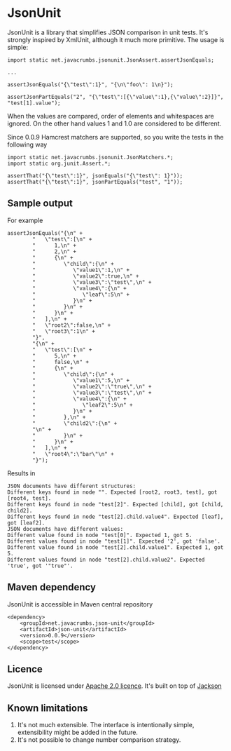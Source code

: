 JsonUnit
===========

JsonUnit is a library that simplifies JSON comparison in unit tests. It's strongly inspired by XmlUnit, although it much more primitive. The usage is
simple:

    import static net.javacrumbs.jsonunit.JsonAssert.assertJsonEquals;
    
    ...
    
    assertJsonEquals("{\"test\":1}", "{\n\"foo\": 1\n}");
    
    assertJsonPartEquals("2", "{\"test\":[{\"value\":1},{\"value\":2}]}", "test[1].value");
    
When the values are compared, order of elements and whitespaces are ignored. On the other hand values 1 and 1.0 are considered to be different.

Since 0.0.9 Hamcrest matchers are supported, so you write the tests in the following way

    import static net.javacrumbs.jsonunit.JsonMatchers.*;
    import static org.junit.Assert.*;

    assertThat("{\"test\":1}", jsonEquals("{\"test\": 1}"));
    assertThat("{\"test\":1}", jsonPartEquals("test", "1"));



Sample output
-------------
For example 

    assertJsonEquals("{\n" +
			"   \"test\":[\n" +
			"      1,\n" +
			"      2,\n" +
			"      {\n" +
			"         \"child\":{\n" +
			"            \"value1\":1,\n" +
			"            \"value2\":true,\n" +
			"            \"value3\":\"test\",\n" +
			"            \"value4\":{\n" +
			"               \"leaf\":5\n" +
			"            }\n" +
			"         }\n" +
			"      }\n" +
			"   ],\n" +
			"   \"root2\":false,\n" +
			"   \"root3\":1\n" +
			"}",
			"{\n" +
			"   \"test\":[\n" +
			"      5,\n" +
			"      false,\n" +
			"      {\n" +
			"         \"child\":{\n" +
			"            \"value1\":5,\n" +
			"            \"value2\":\"true\",\n" +
			"            \"value3\":\"test\",\n" +
			"            \"value4\":{\n" +
			"               \"leaf2\":5\n" +
			"            }\n" +
			"         },\n" +
			"         \"child2\":{\n" +
			"\n" +
			"         }\n" +
			"      }\n" +
			"   ],\n" +
			"   \"root4\":\"bar\"\n" +
			"}");
			
Results in

	JSON documents have different structures:
	Different keys found in node "". Expected [root2, root3, test], got [root4, test].
	Different keys found in node "test[2]". Expected [child], got [child, child2].
	Different keys found in node "test[2].child.value4". Expected [leaf], got [leaf2].
	JSON documents have different values:
	Different value found in node "test[0]". Expected 1, got 5.
	Different values found in node "test[1]". Expected '2', got 'false'.
	Different value found in node "test[2].child.value1". Expected 1, got 5.
	Different values found in node "test[2].child.value2". Expected 'true', got '"true"'.


Maven dependency
----------------
JsonUnit is accessible in Maven central repository
	
	<dependency>
    	<groupId>net.javacrumbs.json-unit</groupId>
    	<artifactId>json-unit</artifactId>
    	<version>0.0.9</version>
    	<scope>test</scope>
	</dependency>
	
Licence
-------
JsonUnit is licensed under [Apache 2.0 licence](https://www.apache.org/licenses/LICENSE-2.0). It's built on top 
of [Jackson](http://jackson.codehaus.org/)


Known limitations
-----------------
1. It's not much extensible. The interface is intentionally simple, extensibility might be added in the future. 
2. It's not possible to change number comparison strategy. 
